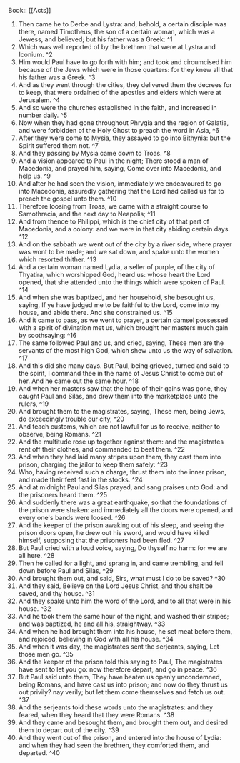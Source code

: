  Book:: [[Acts]]
 1. Then came he to Derbe and Lystra: and, behold, a certain disciple was there, named Timotheus, the son of a certain woman, which was a Jewess, and believed; but his father was a Greek: ^1
 2. Which was well reported of by the brethren that were at Lystra and Iconium. ^2
 3. Him would Paul have to go forth with him; and took and circumcised him because of the Jews which were in those quarters: for they knew all that his father was a Greek. ^3
 4. And as they went through the cities, they delivered them the decrees for to keep, that were ordained of the apostles and elders which were at Jerusalem. ^4
 5. And so were the churches established in the faith, and increased in number daily. ^5
 6. Now when they had gone throughout Phrygia and the region of Galatia, and were forbidden of the Holy Ghost to preach the word in Asia, ^6
 7. After they were come to Mysia, they assayed to go into Bithynia: but the Spirit suffered them not. ^7
 8. And they passing by Mysia came down to Troas. ^8
 9. And a vision appeared to Paul in the night; There stood a man of Macedonia, and prayed him, saying, Come over into Macedonia, and help us. ^9
 10. And after he had seen the vision, immediately we endeavoured to go into Macedonia, assuredly gathering that the Lord had called us for to preach the gospel unto them. ^10
 11. Therefore loosing from Troas, we came with a straight course to Samothracia, and the next day to Neapolis; ^11
 12. And from thence to Philippi, which is the chief city of that part of Macedonia, and a colony: and we were in that city abiding certain days. ^12
 13. And on the sabbath we went out of the city by a river side, where prayer was wont to be made; and we sat down, and spake unto the women which resorted thither. ^13
 14. And a certain woman named Lydia, a seller of purple, of the city of Thyatira, which worshipped God, heard us: whose heart the Lord opened, that she attended unto the things which were spoken of Paul. ^14
 15. And when she was baptized, and her household, she besought us, saying, If ye have judged me to be faithful to the Lord, come into my house, and abide there. And she constrained us. ^15
 16. And it came to pass, as we went to prayer, a certain damsel possessed with a spirit of divination met us, which brought her masters much gain by soothsaying: ^16
 17. The same followed Paul and us, and cried, saying, These men are the servants of the most high God, which shew unto us the way of salvation. ^17
 18. And this did she many days. But Paul, being grieved, turned and said to the spirit, I command thee in the name of Jesus Christ to come out of her. And he came out the same hour. ^18
 19. And when her masters saw that the hope of their gains was gone, they caught Paul and Silas, and drew them into the marketplace unto the rulers, ^19
 20. And brought them to the magistrates, saying, These men, being Jews, do exceedingly trouble our city, ^20
 21. And teach customs, which are not lawful for us to receive, neither to observe, being Romans. ^21
 22. And the multitude rose up together against them: and the magistrates rent off their clothes, and commanded to beat them. ^22
 23. And when they had laid many stripes upon them, they cast them into prison, charging the jailor to keep them safely: ^23
 24. Who, having received such a charge, thrust them into the inner prison, and made their feet fast in the stocks. ^24
 25. And at midnight Paul and Silas prayed, and sang praises unto God: and the prisoners heard them. ^25
 26. And suddenly there was a great earthquake, so that the foundations of the prison were shaken: and immediately all the doors were opened, and every one's bands were loosed. ^26
 27. And the keeper of the prison awaking out of his sleep, and seeing the prison doors open, he drew out his sword, and would have killed himself, supposing that the prisoners had been fled. ^27
 28. But Paul cried with a loud voice, saying, Do thyself no harm: for we are all here. ^28
 29. Then he called for a light, and sprang in, and came trembling, and fell down before Paul and Silas, ^29
 30. And brought them out, and said, Sirs, what must I do to be saved? ^30
 31. And they said, Believe on the Lord Jesus Christ, and thou shalt be saved, and thy house. ^31
 32. And they spake unto him the word of the Lord, and to all that were in his house. ^32
 33. And he took them the same hour of the night, and washed their stripes; and was baptized, he and all his, straightway. ^33
 34. And when he had brought them into his house, he set meat before them, and rejoiced, believing in God with all his house. ^34
 35. And when it was day, the magistrates sent the serjeants, saying, Let those men go. ^35
 36. And the keeper of the prison told this saying to Paul, The magistrates have sent to let you go: now therefore depart, and go in peace. ^36
 37. But Paul said unto them, They have beaten us openly uncondemned, being Romans, and have cast us into prison; and now do they thrust us out privily? nay verily; but let them come themselves and fetch us out. ^37
 38. And the serjeants told these words unto the magistrates: and they feared, when they heard that they were Romans. ^38
 39. And they came and besought them, and brought them out, and desired them to depart out of the city. ^39
 40. And they went out of the prison, and entered into the house of Lydia: and when they had seen the brethren, they comforted them, and departed. ^40
